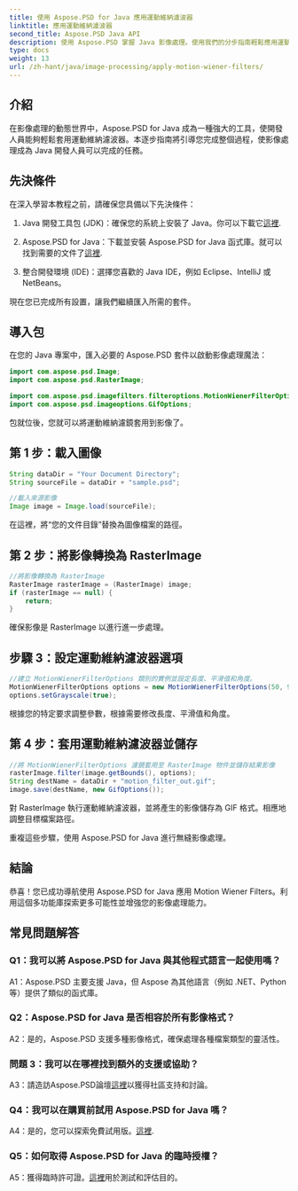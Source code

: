 ```yaml
---
title: 使用 Aspose.PSD for Java 應用運動維納濾波器
linktitle: 應用運動維納濾波器
second_title: Aspose.PSD Java API
description: 使用 Aspose.PSD 掌握 Java 影像處理。使用我們的分步指南輕鬆應用運動維納濾波器。
type: docs
weight: 13
url: /zh-hant/java/image-processing/apply-motion-wiener-filters/
---
```

## 介紹

在影像處理的動態世界中，Aspose.PSD for Java 成為一種強大的工具，使開發人員能夠輕鬆套用運動維納濾波器。本逐步指南將引導您完成整個過程，使影像處理成為 Java 開發人員可以完成的任務。

## 先決條件

在深入學習本教程之前，請確保您具備以下先決條件：

1.  Java 開發工具包 (JDK)：確保您的系統上安裝了 Java。你可以下載它[這裡](https://www.oracle.com/java/technologies/javase-downloads.html).

2. Aspose.PSD for Java：下載並安裝 Aspose.PSD for Java 函式庫。就可以找到需要的文件了[這裡](https://releases.aspose.com/psd/java/).

3. 整合開發環境 (IDE)：選擇您喜歡的 Java IDE，例如 Eclipse、IntelliJ 或 NetBeans。

現在您已完成所有設置，讓我們繼續匯入所需的套件。

## 導入包

在您的 Java 專案中，匯入必要的 Aspose.PSD 套件以啟動影像處理魔法：

```java
import com.aspose.psd.Image;
import com.aspose.psd.RasterImage;

import com.aspose.psd.imagefilters.filteroptions.MotionWienerFilterOptions;
import com.aspose.psd.imageoptions.GifOptions;
```

包就位後，您就可以將運動維納濾鏡套用到影像了。

## 第 1 步：載入圖像

```java
String dataDir = "Your Document Directory";
String sourceFile = dataDir + "sample.psd";

//載入來源影像
Image image = Image.load(sourceFile);
```

在這裡，將“您的文件目錄”替換為圖像檔案的路徑。

## 第 2 步：將影像轉換為 RasterImage

```java
//將影像轉換為 RasterImage
RasterImage rasterImage = (RasterImage) image;
if (rasterImage == null) {
    return;
}
```

確保影像是 RasterImage 以進行進一步處理。

## 步驟 3：設定運動維納濾波器選項

```java
//建立 MotionWienerFilterOptions 類別的實例並設定長度、平滑值和角度。
MotionWienerFilterOptions options = new MotionWienerFilterOptions(50, 9, 90);
options.setGrayscale(true);
```

根據您的特定要求調整參數，根據需要修改長度、平滑值和角度。

## 第 4 步：套用運動維納濾波器並儲存

```java
//將 MotionWienerFilterOptions 濾鏡套用至 RasterImage 物件並儲存結果影像
rasterImage.filter(image.getBounds(), options);
String destName = dataDir + "motion_filter_out.gif";
image.save(destName, new GifOptions());
```

對 RasterImage 執行運動維納濾波器，並將產生的影像儲存為 GIF 格式。相應地調整目標檔案路徑。

重複這些步驟，使用 Aspose.PSD for Java 進行無縫影像處理。

## 結論

恭喜！您已成功導航使用 Aspose.PSD for Java 應用 Motion Wiener Filters。利用這個多功能庫探索更多可能性並增強您的影像處理能力。

## 常見問題解答

### Q1：我可以將 Aspose.PSD for Java 與其他程式語言一起使用嗎？

A1：Aspose.PSD 主要支援 Java，但 Aspose 為其他語言（例如 .NET、Python 等）提供了類似的函式庫。

### Q2：Aspose.PSD for Java 是否相容於所有影像格式？

A2：是的，Aspose.PSD 支援多種影像格式，確保處理各種檔案類型的靈活性。

### 問題 3：我可以在哪裡找到額外的支援或協助？

 A3：請造訪Aspose.PSD論壇[這裡](https://forum.aspose.com/c/psd/34)以獲得社區支持和討論。

### Q4：我可以在購買前試用 Aspose.PSD for Java 嗎？

 A4：是的，您可以探索免費試用版。[這裡](https://releases.aspose.com/).

### Q5：如何取得 Aspose.PSD for Java 的臨時授權？

A5：獲得臨時許可證。[這裡](https://purchase.aspose.com/temporary-license/)用於測試和評估目的。